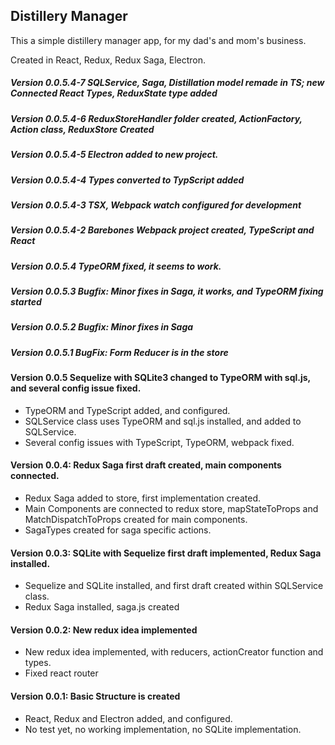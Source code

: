 ## Distillery Manager

This a simple distillery manager app, for my dad's and mom's business.

Created in React, Redux, Redux Saga, Electron.

##### Version 0.0.5.4-7 SQLService, Saga, Distillation model remade in TS; new Connected React Types, ReduxState type added

##### Version 0.0.5.4-6 ReduxStoreHandler folder created, ActionFactory, Action class, ReduxStore Created

##### Version 0.0.5.4-5 Electron added to new project.

##### Version 0.0.5.4-4 Types converted to TypScript added

##### Version 0.0.5.4-3 TSX, Webpack watch configured for development 

##### Version 0.0.5.4-2 Barebones Webpack project created, TypeScript and React

##### Version 0.0.5.4 TypeORM fixed, it seems to work.

##### Version 0.0.5.3 Bugfix: Minor fixes in Saga, it works, and TypeORM fixing started

##### Version 0.0.5.2 Bugfix: Minor fixes in Saga

##### Version 0.0.5.1 BugFix: Form Reducer is in the store

#### Version 0.0.5 Sequelize with SQLite3 changed to TypeORM with sql.js, and several config issue fixed.
 - TypeORM and TypeScript added, and configured.
 - SQLService class uses TypeORM and sql.js installed, and added to SQLService.
 - Several config issues with TypeScript, TypeORM, webpack fixed.

#### Version 0.0.4: Redux Saga first draft created, main components connected.
 - Redux Saga added to store, first implementation created.
 - Main Components are connected to redux store, mapStateToProps and MatchDispatchToProps created for main components.
 - SagaTypes created for saga specific actions.

#### Version 0.0.3: SQLite with Sequelize first draft implemented, Redux Saga installed.
 - Sequelize and SQLite installed, and first draft created within SQLService class.
 - Redux Saga installed, saga.js created

#### Version 0.0.2: New redux idea implemented
 - New redux idea implemented, with reducers, actionCreator function and types.
 - Fixed react router


#### Version 0.0.1: Basic Structure is created
 - React, Redux and Electron added, and configured.  
 - No test yet, no working implementation, no SQLite implementation.
